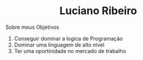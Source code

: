 
<h1 align=center padding="20!">Luciano Ribeiro </h1>

<p>Sobre meus Objetivos</p>
<ol>
<li>Conseguir dominar a logica de Programação</li>
<li>Dominar uma linguagem de alto nível</li>
<li>Ter uma oportinidade no mercado de trabalho </li>
 </ol>

